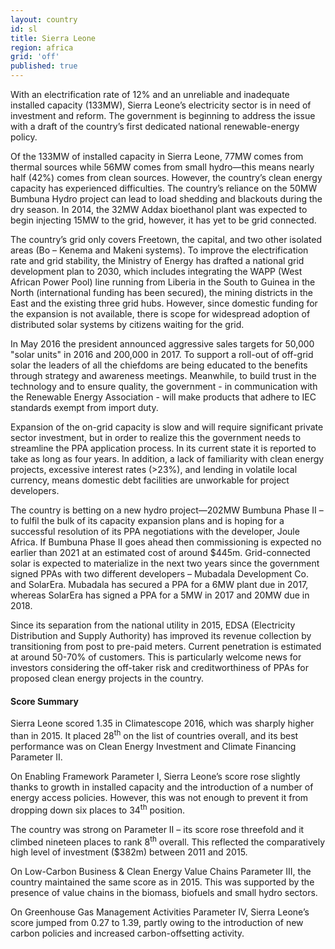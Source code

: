 ```yaml
---
layout: country
id: sl
title: Sierra Leone
region: africa
grid: 'off'
published: true
---
```


With an electrification rate of 12% and an unreliable and inadequate installed capacity (133MW), Sierra Leone’s electricity sector is in need of investment and reform. The government is beginning to address the issue with a draft of the country’s first dedicated national renewable-energy policy.

Of the 133MW of installed capacity in Sierra Leone, 77MW comes from thermal sources while 56MW comes from small hydro—this means nearly half (42%) comes from clean sources. However, the country’s clean energy capacity has experienced difficulties. The country’s reliance on the 50MW Bumbuna Hydro project can lead to load shedding and blackouts during the dry season. In 2014, the 32MW Addax bioethanol plant was expected to begin injecting 15MW to the grid, however, it has yet to be grid connected.

The country’s grid only covers Freetown, the capital, and two other isolated areas (Bo – Kenema and Makeni systems). To improve the electrification rate and grid stability, the Ministry of Energy has drafted a national grid development plan to 2030, which includes integrating the WAPP (West African Power Pool) line running from Liberia in the South to Guinea in the North (international funding has been secured), the mining districts in the East and the existing three grid hubs. However, since domestic funding for the expansion is not available, there is scope for widespread adoption of distributed solar systems by citizens waiting for the grid.

In May 2016 the president announced aggressive sales targets for 50,000 "solar units" in 2016 and 200,000 in 2017. To support a roll-out of off-grid solar the leaders of all the chiefdoms are being educated to the benefits through strategy and awareness meetings. Meanwhile, to build trust in the technology and to ensure quality, the government - in communication with the Renewable Energy Association - will make products that adhere to IEC standards exempt from import duty. 

Expansion of the on-grid capacity is slow and will require significant private sector investment, but in order to realize this the government needs to streamline the PPA application process. In its current state it is reported to take as long as four years. In addition, a lack of familiarity with clean energy projects, excessive interest rates (>23%), and lending in volatile local currency, means domestic debt facilities are unworkable for project developers.

The country is betting on a new hydro project—202MW Bumbuna Phase II – to fulfil the bulk of its capacity expansion plans and is hoping for a successful resolution of its PPA negotiations with the developer, Joule Africa. If Bumbuna Phase II goes ahead then commissioning is expected no earlier than 2021 at an estimated cost of around $445m. Grid-connected solar is expected to materialize in the next two years since the government signed PPAs with two different developers – Mubadala Development Co. and SolarEra. Mubadala has secured a PPA for a 6MW plant due in 2017, whereas SolarEra has signed a PPA for a 5MW in 2017 and 20MW due in 2018.

Since its separation from the national utility in 2015, EDSA (Electricity Distribution and Supply Authority) has improved its revenue collection by transitioning from post to pre-paid meters. Current penetration is estimated at around 50-70% of customers. This is particularly welcome news for investors considering the off-taker risk and creditworthiness of PPAs for proposed clean energy projects in the country.


#### Score Summary

Sierra Leone scored 1.35 in Climatescope 2016, which was sharply higher than in 2015. It placed 28<sup>th</sup> on the list of countries overall, and its best performance was on Clean Energy Investment and Climate Financing Parameter II.

On Enabling Framework Parameter I, Sierra Leone’s score rose slightly thanks to growth in installed capacity and the introduction of a number of energy access policies. However, this was not enough to prevent it from dropping down six places to 34<sup>th</sup> position.

The country was strong on Parameter II – its score rose threefold and it climbed nineteen places to rank 8<sup>th</sup> overall. This reflected the comparatively high level of investment ($382m) between 2011 and 2015.

On Low-Carbon Business & Clean Energy Value Chains Parameter III, the country maintained the same score as in 2015. This was supported by the presence of value chains in the biomass, biofuels and small hydro sectors.

On Greenhouse Gas Management Activities Parameter IV, Sierra Leone’s score jumped from 0.27 to 1.39, partly owing to the introduction of new carbon policies and increased carbon-offsetting activity.


